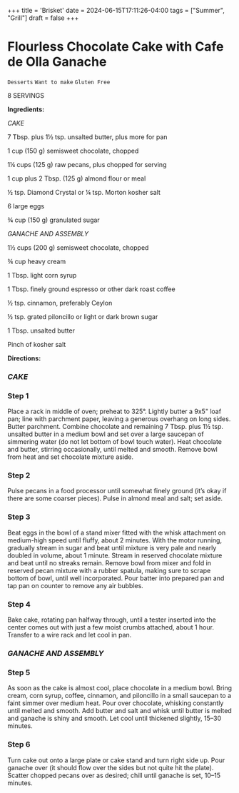 +++
title = 'Brisket'
date = 2024-06-15T17:11:26-04:00
tags = ["Summer", "Grill"]
draft = false
+++
# Flourless Chocolate Cake with Cafe de Olla Ganache

`Desserts` `Want to make` `Gluten Free`

8 SERVINGS

**Ingredients:**

_CAKE_

7 Tbsp. plus 1½ tsp. unsalted butter, plus more for pan

1 cup (150 g) semisweet chocolate, chopped

1¼ cups (125 g) raw pecans, plus chopped for serving

1 cup plus 2 Tbsp. (125 g) almond flour or meal

½ tsp. Diamond Crystal or ¼ tsp. Morton kosher salt

6 large eggs

¾ cup (150 g) granulated sugar

_GANACHE AND ASSEMBLY_

1½ cups (200 g) semisweet chocolate, chopped

¾ cup heavy cream

1 Tbsp. light corn syrup

1 Tbsp. finely ground espresso or other dark roast coffee

½ tsp. cinnamon, preferably Ceylon

½ tsp. grated piloncillo or light or dark brown sugar

1 Tbsp. unsalted butter

Pinch of kosher salt

**Directions:**

### _CAKE_

### Step 1

Place a rack in middle of oven; preheat to 325°. Lightly butter a 9x5" loaf pan; line with parchment paper, leaving a generous overhang on long sides. Butter parchment. Combine chocolate and remaining 7 Tbsp. plus 1½ tsp. unsalted butter in a medium bowl and set over a large saucepan of simmering water (do not let bottom of bowl touch water). Heat chocolate and butter, stirring occasionally, until melted and smooth. Remove bowl from heat and set chocolate mixture aside.

### Step 2

Pulse pecans in a food processor until somewhat finely ground (it’s okay if there are some coarser pieces). Pulse in almond meal and salt; set aside.

### Step 3

Beat eggs in the bowl of a stand mixer fitted with the whisk attachment on medium-high speed until fluffy, about 2 minutes. With the motor running, gradually stream in sugar and beat until mixture is very pale and nearly doubled in volume, about 1 minute. Stream in reserved chocolate mixture and beat until no streaks remain. Remove bowl from mixer and fold in reserved pecan mixture with a rubber spatula, making sure to scrape bottom of bowl, until well incorporated. Pour batter into prepared pan and tap pan on counter to remove any air bubbles.

### Step 4

Bake cake, rotating pan halfway through, until a tester inserted into the center comes out with just a few moist crumbs attached, about 1 hour. Transfer to a wire rack and let cool in pan.

### _GANACHE AND ASSEMBLY_

### Step 5

As soon as the cake is almost cool, place chocolate in a medium bowl. Bring cream, corn syrup, coffee, cinnamon, and piloncillo in a small saucepan to a faint simmer over medium heat. Pour over chocolate, whisking constantly until melted and smooth. Add butter and salt and whisk until butter is melted and ganache is shiny and smooth. Let cool until thickened slightly, 15–30 minutes.

### Step 6

Turn cake out onto a large plate or cake stand and turn right side up. Pour ganache over (it should flow over the sides but not quite hit the plate). Scatter chopped pecans over as desired; chill until ganache is set, 10–15 minutes.
